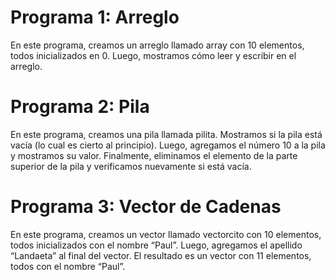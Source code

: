 # Programa 1: Arreglo
En este programa, creamos un arreglo llamado array con 10 elementos, todos inicializados en 0. Luego, mostramos cómo leer y escribir en el arreglo.

# Programa 2: Pila
En este programa, creamos una pila llamada pilita. Mostramos si la pila está vacía (lo cual es cierto al principio). Luego, agregamos el número 10 
a la pila y mostramos su valor. Finalmente, eliminamos el elemento de la parte superior de la pila y verificamos nuevamente si está vacía.

# Programa 3: Vector de Cadenas
En este programa, creamos un vector llamado vectorcito con 10 elementos, todos inicializados con el nombre “Paul”. Luego, agregamos el apellido 
“Landaeta” al final del vector. El resultado es un vector con 11 elementos, todos con el nombre “Paul”.



